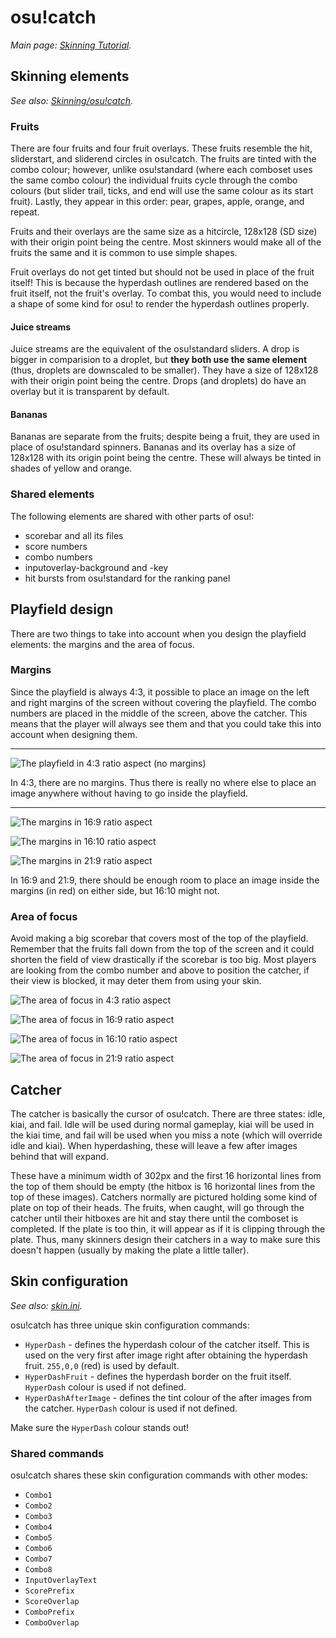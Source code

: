 # osu!catch

*Main page: [Skinning Tutorial](/wiki/Skinning_Tutorial).*

## Skinning elements

*See also: [Skinning/osu!catch](/wiki/Skinning/osu!catch).*

### Fruits

There are four fruits and four fruit overlays. These fruits resemble the hit, sliderstart, and sliderend circles in osu!catch. The fruits are tinted with the combo colour; however, unlike osu!standard (where each comboset uses the same combo colour) the individual fruits cycle through the combo colours (but slider trail, ticks, and end will use the same colour as its start fruit). Lastly, they appear in this order: pear, grapes, apple, orange, and repeat.

Fruits and their overlays are the same size as a hitcircle, 128x128 (SD size) with their origin point being the centre. Most skinners would make all of the fruits the same and it is common to use simple shapes.

Fruit overlays do not get tinted but should not be used in place of the fruit itself! This is because the hyperdash outlines are rendered based on the fruit itself, not the fruit's overlay. To combat this, you would need to include a shape of some kind for osu! to render the hyperdash outlines properly.

#### Juice streams

Juice streams are the equivalent of the osu!standard sliders. A drop is bigger in comparision to a droplet, but **they both use the same element** (thus, droplets are downscaled to be smaller). They have a size of 128x128 with their origin point being the centre. Drops (and droplets) do have an overlay but it is transparent by default.

#### Bananas

Bananas are separate from the fruits; despite being a fruit, they are used in place of osu!standard spinners. Bananas and its overlay has a size of 128x128 with its origin point being the centre. These will always be tinted in shades of yellow and orange.

### Shared elements

The following elements are shared with other parts of osu!:

-   scorebar and all its files
-   score numbers
-   combo numbers
-   inputoverlay-background and -key
-   hit bursts from osu!standard for the ranking panel

## Playfield design

There are two things to take into account when you design the playfield elements: the margins and the area of focus.

### Margins

Since the playfield is always 4:3, it possible to place an image on the left and right margins of the screen without covering the playfield. The combo numbers are placed in the middle of the screen, above the catcher. This means that the player will always see them and that you could take this into account when designing them.

---

![](img/margin-4-3.jpg "The playfield in 4:3 ratio aspect (no margins)")

In 4:3, there are no margins. Thus there is really no where else to place an image anywhere without having to go inside the playfield.

---

![](img/margin-16-9.jpg "The margins in 16:9 ratio aspect")

![](img/margin-16-10.jpg "The margins in 16:10 ratio aspect")

![](img/margin-21-9.jpg "The margins in 21:9 ratio aspect")

In 16:9 and 21:9, there should be enough room to place an image inside the margins (in red) on either side, but 16:10 might not.

### Area of focus

Avoid making a big scorebar that covers most of the top of the playfield. Remember that the fruits fall down from the top of the screen and it could shorten the field of view drastically if the scorebar is too big. Most players are looking from the combo number and above to position the catcher, if their view is blocked, it may deter them from using your skin.

![](img/focus-4-3.jpg "The area of focus in 4:3 ratio aspect")

![](img/focus-16-9.jpg "The area of focus in 16:9 ratio aspect")

![](img/focus-16-10.jpg "The area of focus in 16:10 ratio aspect")

![](img/focus-21-9.jpg "The area of focus in 21:9 ratio aspect")

## Catcher

The catcher is basically the cursor of osu!catch. There are three states: idle, kiai, and fail. Idle will be used during normal gameplay, kiai will be used in the kiai time, and fail will be used when you miss a note (which will override idle and kiai). When hyperdashing, these will leave a few after images behind that will expand.

These have a minimum width of 302px and the first 16 horizontal lines from the top of them should be empty (the hitbox is 16 horizontal lines from the top of these images). Catchers normally are pictured holding some kind of plate on top of their heads. The fruits, when caught, will go through the catcher until their hitboxes are hit and stay there until the comboset is completed. If the plate is too thin, it will appear as if it is clipping through the plate. Thus, many skinners design their catchers in a way to make sure this doesn't happen (usually by making the plate a little taller).

## Skin configuration

*See also: [skin.ini](/wiki/skin.ini).*

osu!catch has three unique skin configuration commands:

- `HyperDash` - defines the hyperdash colour of the catcher itself. This is used on the very first after image right after obtaining the hyperdash fruit. `255,0,0` (red) is used by default.
- `HyperDashFruit` - defines the hyperdash border on the fruit itself. `HyperDash` colour is used if not defined.
- `HyperDashAfterImage` - defines the tint colour of the after images from the catcher. `HyperDash` colour is used if not defined.

Make sure the `HyperDash` colour stands out!

### Shared commands

osu!catch shares these skin configuration commands with other modes:

- `Combo1`
- `Combo2`
- `Combo3`
- `Combo4`
- `Combo5`
- `Combo6`
- `Combo7`
- `Combo8`
- `InputOverlayText`
- `ScorePrefix`
- `ScoreOverlap`
- `ComboPrefix`
- `ComboOverlap`
